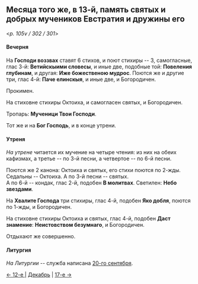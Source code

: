 
## Месяца того же, в 13-й, память святых и добрых мучеников Евстратия и дружины его

<*p. 105v / 302 / 301*>

#### Вечерня

На **Господи воззвах** ставят 6 стихов, и поют стихиры -- 3, самогласные, глас 3-й: **Ветийскыими словесы**, 
и иные две, подобные той: **Повеления глубинам**, и другая: **Иже божественою мудрос**. Поются же и другие три, 
глас 4-й: **Паче елинскыя**, и иные две, и Богородичен. 

Прокимен.  

На стиховне стихиры Октоиха, и самогласен святых, и Богородичен.    

Тропарь: **Мученици Твои Господи**. 

Тот же и на **Бог Господь**, и в конце утрени. 

#### Утреня

*На утрене* читается их мучение на четыре чтения: из них на обеих кафизмах, а третье -- по 3-й песни, 
а четвертое -- по 6-й песни. 
 
Поются же 2 канона: Октоиха и святых, его стихи поются по 2-жды.  
Седальны -- Октоиха.
А по 3-й песни -- святых.  
А по 6-й -- кондак, глас 2-й, подобен **В молитвах**. 
Светилен: **Небо звездами**. 

На **Хвалите Господа** три стихиры, глас 4-й, подобен **Яко добля**, поются по 1-жды, и Богородичен.  

На стиховне стихиры Октоиха и святых, глас 4-й, подобен **Даст знамение**: **Неистовством безумнаго**, 
и Богородичен. 
 
Отдыхают же совершенно.  

#### Литургия

*На Литургии* -- служба написана [20-го сентября](../09_september/09_20_AST.ru.md#Литургия). 

[← 12-е ](12_12_AST.ru.md) | [Декабрь](README.md#13-й) | [17-е →](12_17_AST.ru.md) 
